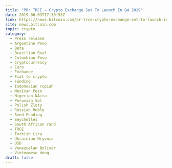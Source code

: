 ```yaml
---
title: "PR: TRCE – Crypto Exchange Set To Launch In Q4 2019"
date: 2019-06-03T17:30:53Z
link: https://news.bitcoin.com/pr-trce-crypto-exchange-set-to-launch-in-q4-2019/?utm_medium=RSS&utm_source=hune
site: news.bitcoin.com
topic: crypto
category:
  - Press release
  - Argentine Peso
  - Beta
  - Brazilian Real
  - Colombian Peso
  - Cryptocurrency
  - Euro
  - Exchange
  - Fiat to crypto
  - Funding
  - Indonesian rupiah
  - Mexican Peso
  - Nigerian NAira
  - Peruvian Sol
  - Polish Zloty
  - Russian Ruble
  - Seed Funding
  - Seychelles
  - South African rand
  - TRCE
  - Turkish Lira
  - Ukrainian Hryvnia
  - USD
  - Venezuelan Bolivar
  - Vietnamese dong
draft: false
---
```

